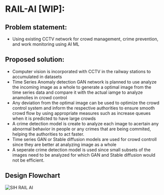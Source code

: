 # RAIL-AI [WIP]:
## Problem statement:
- Using existing CCTV network for crowd management, crime prevention, and work monitoring using AI ML 
## Proposed solution:
- Computer vision is incorporated with CCTV in the railway stations to accumulated in datasets
- Time Series Anomaly detection GAN network is planned to use analyze the incoming image as a whole to generate a optimal image from the time series data and compare it with the actual iamge to analyze anamolies in crowd control
- Any deviation from the optimal image can be used to optimize the crowd control system and inform the respective authorities to ensure smooth crowd flow by using appropriate measures such as increase queues when it is predicted to have large crowds
- A crime detection model is create to analyze each image to acertain any abnormal behavior in people or any crimes that are being commited, helping the authorities to act faster.
- Time series GAN or Stable diffusion models are used for crowd controll since they are better at analyzing image as a whole 
- A seperate crime detection model is used since small subsets of the images need to be analyzed for which GAN and Stable diffusion would not be efficient.
## Design Flowchart
![SIH RAIL AI](https://github.com/pranavsrinivasa/RAIL-AI_WIP/assets/126983069/31aae595-dc7a-4721-9492-43e7f5085528)
